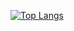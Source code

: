 [![Top Langs](https://github-readme-stats.vercel.app/api/top-langs/?username=shunmakk
)](https://github.com/anuraghazra/github-readme-stats)


<!---
shunmakk/shunmakk is a ✨ special ✨ repository because its `README.md` (this file) appears on your GitHub profile.
You can click the Preview link to take a look at your changes.
--->
